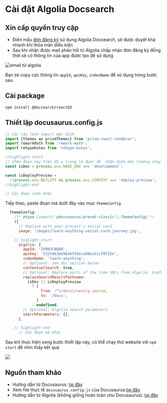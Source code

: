 # Cài đặt Algolia Docsearch

## Xin cấp quyền truy cập

- Điền mẫu [đơn đăng ký](https://docsearch.algolia.com/apply/) sử dụng Algolia Docsearch, sẽ được duyệt khá nhanh khi thỏa mãn điều kiện
- Sau khi nhận được mail phản hồi từ Algolia chấp nhận đơn đăng ký đồng thời sẽ có thông tin của app được tạo để sử dụng

![email từ algolia](/images/algolia-docsearch-application-response.png)

Bạn sẽ copy các thông tin `appId`, `apiKey`, `indexName` để sử dụng trong bước sau.

## Cài package

```shell
npm install @docsearch/react@3
```

## Thiết lập docusaurus.config.js

```jsx title='docusaurus.config.js'
// Các câu lệnh import mặc định
import {themes as prismThemes} from 'prism-react-renderer';
import remarkMath from 'remark-math';
import rehypeKatex from 'rehype-katex';

//highlight-start
// Chèn đoạn này trên đầu trang là được để nhận diện môi trường chạy website
const isDev = process.env.NODE_ENV === 'development';

const isDeployPreview =
  !!process.env.NETLIFY && process.env.CONTEXT === 'deploy-preview';
//highlight-end

// Các đoạn code khác

```

Tiếp theo, paste đoạn mã dưới đây vào mục `themeConfig`

```jsx title='docusaurus.config.js'
  themeConfig:
    /** @type {import('@docusaurus/preset-classic').ThemeConfig} */
    ({
      // Replace with your project's social card
      image: 'images/learn-anything-social-card-journey.jpg',

    // higlight-start        
      algolia: {
        appId: 'IR9N3CNQ80',
        apiKey: '5315d63de9be6f42eca80ecb1cf0f25e',
        indexName: 'learn-anything',
        // Optional: see doc section below
        contextualSearch: true,
        // Optional: Replace parts of the item URLs from Algolia. Useful when using the same search index for multiple deployments using a different baseUrl. You can use regexp or string in the `from` param. For example: localhost:3000 vs myCompany.com/docs
        replaceSearchResultPathname:
          isDev || isDeployPreview
            ? {
                from: /^\/docs\/next/g.source,
                to: '/docs',
              }
            : undefined,
        // Optional: Algolia search parameters
        searchParameters: {},
      },

    // highlight-end
      // Các đoạn mã khác
```

Sau khi thực hiện xong bước thiết lập này, có thể chạy thử website với `npm start` để nhìn thấy kết quả

![](/images/algolia-docsearch-preview.png)

## Nguồn tham khảo

- Hướng dẫn từ Docusaurus: [tại đây](https://docusaurus.io/docs/search#using-algolia-docsearch)
- Xem file thực tế `docusaurus.config.js` của Docusaurus:[tại đây](https://github.com/facebook/docusaurus/blob/main/website/docusaurus.config.ts)
- Hướng dẫn từ Algolia (không giống hoàn toàn cho Docusaurus): [tại đây](https://docsearch.algolia.com/docs/docsearch-v3)